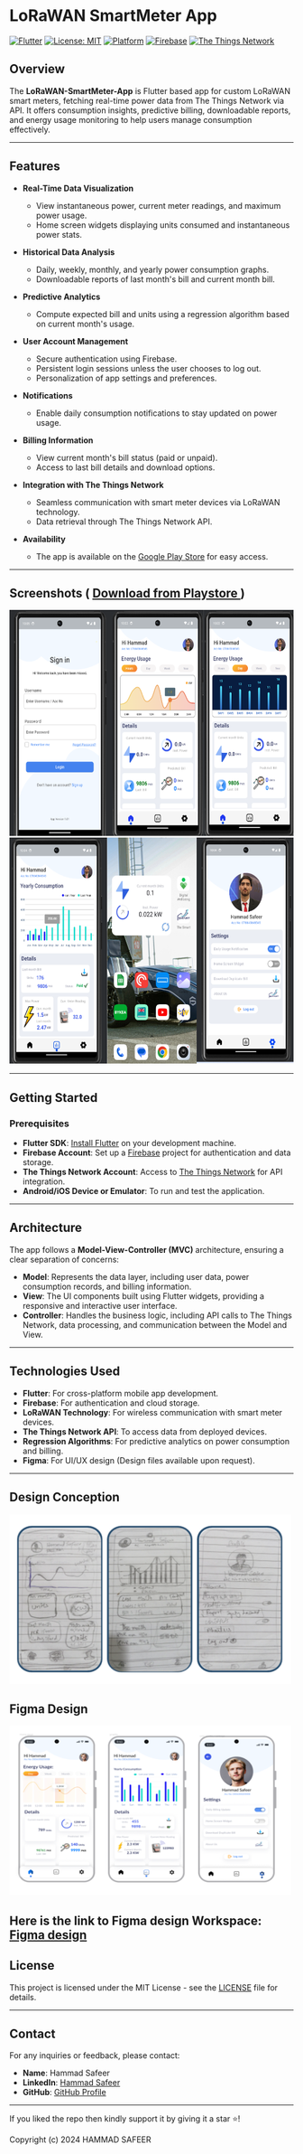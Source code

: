 # LoRaWAN SmartMeter App

[![Flutter](https://img.shields.io/badge/Flutter-Framework-blue)](https://flutter.dev/)
[![License: MIT](https://img.shields.io/badge/License-MIT-yellow.svg)](https://opensource.org/licenses/MIT)
[![Platform](https://img.shields.io/badge/Platform-Android%20|%20iOS-lightgrey)](#)
[![Firebase](https://img.shields.io/badge/Backend-Firebase-orange)](https://firebase.google.com/)
[![The Things Network](https://img.shields.io/badge/IoT-The%20Things%20Network-blueviolet)](https://www.thethingsnetwork.org/)


## Overview

The **LoRaWAN-SmartMeter-App** is Flutter based app for custom LoRaWAN smart meters, fetching real-time power data from The Things Network via API. It offers consumption insights, predictive billing, downloadable reports, and energy usage monitoring to help users manage consumption effectively.

---

## Features

- **Real-Time Data Visualization**
  - View instantaneous power, current meter readings, and maximum power usage.
  - Home screen widgets displaying units consumed and instantaneous power stats.

- **Historical Data Analysis**
  - Daily, weekly, monthly, and yearly power consumption graphs.
  - Downloadable reports of last month's bill and current month bill.

- **Predictive Analytics**
  - Compute expected bill and units using a regression algorithm based on current month's usage.

- **User Account Management**
  - Secure authentication using Firebase.
  - Persistent login sessions unless the user chooses to log out.
  - Personalization of app settings and preferences.

- **Notifications**
  - Enable daily consumption notifications to stay updated on power usage.

- **Billing Information**
  - View current month's bill status (paid or unpaid).
  - Access to last bill details and download options.

- **Integration with The Things Network**
  - Seamless communication with smart meter devices via LoRaWAN technology.
  - Data retrieval through The Things Network API.

- **Availability**
  - The app is available on the [Google Play Store](https://play.google.com/store/apps/details?id=com.smartmetering.app) for easy access.

---

## Screenshots (  [Download from Playstore ](https://play.google.com/store/apps/details?id=com.smartmetering.app))
<img src="images/1.png" alt="Actual APP" width="600" height="400">
<img src="images/2.png" alt="Actual APP" width="600" height="400">



---

## Getting Started

### Prerequisites

- **Flutter SDK**: [Install Flutter](https://flutter.dev/docs/get-started/install) on your development machine.
- **Firebase Account**: Set up a [Firebase](https://firebase.google.com/) project for authentication and data storage.
- **The Things Network Account**: Access to [The Things Network](https://www.thethingsnetwork.org/) for API integration.
- **Android/iOS Device or Emulator**: To run and test the application.



---

## Architecture

The app follows a **Model-View-Controller (MVC)** architecture, ensuring a clear separation of concerns:

- **Model**: Represents the data layer, including user data, power consumption records, and billing information.
- **View**: The UI components built using Flutter widgets, providing a responsive and interactive user interface.
- **Controller**: Handles the business logic, including API calls to The Things Network, data processing, and communication between the Model and View.

---

## Technologies Used

- **Flutter**: For cross-platform mobile app development.
- **Firebase**: For authentication and cloud storage.
- **LoRaWAN Technology**: For wireless communication with smart meter devices.
- **The Things Network API**: To access data from deployed devices.
- **Regression Algorithms**: For predictive analytics on power consumption and billing.
- **Figma**: For UI/UX design (Design files available upon request).

---
## Design Conception

<img src="images/4.png" alt="concept Design" width="500" height="300">

## Figma Design

<img src="images/3.png" alt="Figma Design" width="500" height="300">


Here is the link to Figma design Workspace:  [Figma design](https://www.figma.com/design/zj2X6oGE4MRHwRgvGyZYpa/Smart-Meter-App?node-id=0-1&t=KTJB96XEowiixOpz-1)
---

## License

This project is licensed under the MIT License - see the [LICENSE](LICENSE) file for details.

---

## Contact

For any inquiries or feedback, please contact:

- **Name**: Hammad Safeer
- **LinkedIn**: [Hammad Safeer](https://www.linkedin.com/in/hammad-safeer42/)
- **GitHub**: [GitHub Profile](https://github.com/Hammad-Safeer42)

---

If you liked the repo then kindly support it by giving it a star ⭐!

Copyright (c) 2024 HAMMAD SAFEER
